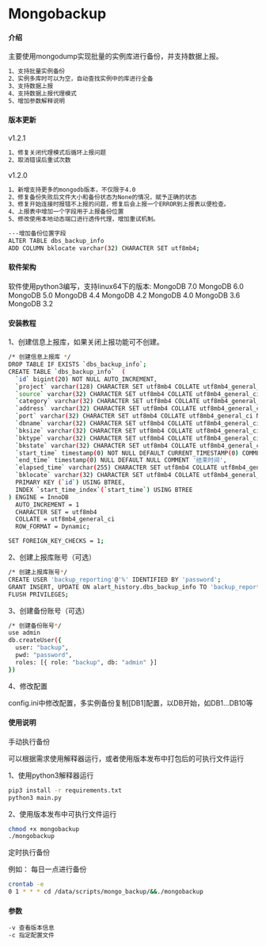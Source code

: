 # Mongobackup

#### 介绍

主要使用mongodump实现批量的实例库进行备份，并支持数据上报。

```bash
1、支持批量实例备份 
2、实例多库时可以为空，自动查找实例中的库进行全备 
3、支持数据上报 
4、支持数据上报代理模式 
5、增加参数解释说明
```
#### 版本更新

v1.2.1
```bash
1、修复关闭代理模式后循环上报问题
2、取消错误后重试次数
```

v1.2.0
```bash
1、新增支持更多的mongodb版本，不仅限于4.0
2、修复备份失败后文件大小和备份状态为None的情况，赋予正确的状态
3、修复开始连接时报错不上报的问题，修复后会上报一个ERROR到上报表以便检查。
4、上报表中增加一个字段用于上报备份位置
5、修改使用本地动态端口进行透传代理，增加重试机制。

---增加备份位置字段
ALTER TABLE dbs_backup_info
ADD COLUMN bklocate varchar(32) CHARACTER SET utf8mb4;
```
#### 软件架构
软件使用python3编写，支持linux64下的版本:
MongoDB 7.0
MongoDB 6.0
MongoDB 5.0
MongoDB 4.4
MongoDB 4.2
MongoDB 4.0
MongoDB 3.6
MongoDB 3.2

#### 安装教程

1、创建信息上报库，如果关闭上报功能可不创建。

```bash
/* 创建信息上报库 */
DROP TABLE IF EXISTS `dbs_backup_info`;
CREATE TABLE `dbs_backup_info`  (
  `id` bigint(20) NOT NULL AUTO_INCREMENT,
  `project` varchar(128) CHARACTER SET utf8mb4 COLLATE utf8mb4_general_ci NULL DEFAULT NULL COMMENT '项目名称',
  `source` varchar(32) CHARACTER SET utf8mb4 COLLATE utf8mb4_general_ci NULL DEFAULT NULL COMMENT '来源',
  `category` varchar(32) CHARACTER SET utf8mb4 COLLATE utf8mb4_general_ci NULL DEFAULT NULL COMMENT '数据库类型',
  `address` varchar(32) CHARACTER SET utf8mb4 COLLATE utf8mb4_general_ci NULL DEFAULT NULL COMMENT '数据库地址',
  `port` varchar(32) CHARACTER SET utf8mb4 COLLATE utf8mb4_general_ci NULL DEFAULT NULL COMMENT '数据库端口',
  `dbname` varchar(32) CHARACTER SET utf8mb4 COLLATE utf8mb4_general_ci NULL DEFAULT NULL COMMENT '数据库名',
  `bksize` varchar(32) CHARACTER SET utf8mb4 COLLATE utf8mb4_general_ci NULL DEFAULT NULL COMMENT '备份大小',
  `bktype` varchar(32) CHARACTER SET utf8mb4 COLLATE utf8mb4_general_ci NULL DEFAULT NULL COMMENT '备份类型',
  `bkstate` varchar(32) CHARACTER SET utf8mb4 COLLATE utf8mb4_general_ci NULL DEFAULT NULL COMMENT '备份状态',
  `start_time` timestamp(0) NOT NULL DEFAULT CURRENT_TIMESTAMP(0) COMMENT '开始时间',
  `end_time` timestamp(0) NULL DEFAULT NULL COMMENT '结束时间',
  `elapsed_time` varchar(255) CHARACTER SET utf8mb4 COLLATE utf8mb4_general_ci NULL DEFAULT NULL COMMENT '持续时间',
  `bklocate` varchar(32) CHARACTER SET utf8mb4 COLLATE utf8mb4_general_ci NULL DEFAULT NULL COMMENT '备份位置',
  PRIMARY KEY (`id`) USING BTREE,
  INDEX `start_time_index`(`start_time`) USING BTREE
) ENGINE = InnoDB
  AUTO_INCREMENT = 1
  CHARACTER SET = utf8mb4
  COLLATE = utf8mb4_general_ci
  ROW_FORMAT = Dynamic;

SET FOREIGN_KEY_CHECKS = 1;
```

2、创建上报库账号（可选）

```bash
/* 创建上报库账号*/
CREATE USER 'backup_reporting'@'%' IDENTIFIED BY 'password';
GRANT INSERT, UPDATE ON alart_history.dbs_backup_info TO 'backup_reporting'@'%';
FLUSH PRIVILEGES;
```

3、创建备份账号（可选）

```bash
/* 创建备份账号*/
use admin
db.createUser({
  user: "backup",
  pwd: "password",
  roles: [{ role: "backup", db: "admin" }]
})
```

4、修改配置

config.ini中修改配置，多实例备份复制[DB1]配置，以DB开始，如DB1...DB10等

#### 使用说明
手动执行备份
  
可以根据需求使用解释器运行，或者使用版本发布中打包后的可执行文件运行
  
1、使用python3解释器运行
```bash
pip3 install -r requirements.txt 
python3 main.py
```

2、使用版本发布中可执行文件运行
```bash
chmod +x mongobackup 
./mongobackup
```

定时执行备份

例如： 每日一点进行备份 
```bash
crontab -e 
0 1 * * * cd /data/scripts/mongo_backup/&&./mongobackup
```


#### 参数
```bash
-v 查看版本信息
-c 指定配置文件
```